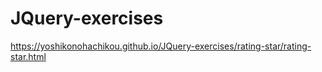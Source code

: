 # JQuery-exercises  
https://yoshikonohachikou.github.io/JQuery-exercises/rating-star/rating-star.html
